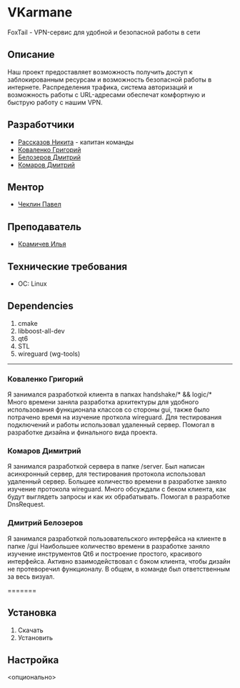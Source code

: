 # VKarmane
FoxTail - VPN-сервис для удобной и безопасной работы в сети

## Описание
Наш проект предоставляет возможность получить доступ к заблокированным ресурсам и возможность безопасной работы в интернете. Распределения трафика, система авторизаций и возможность работы с URL-адресами обеспечат комфортную и быструю работу с нашим VPN.

## Разработчики

- [Рассказов Никита](https://t.me/spectr556) - капитан команды
- [Коваленко Григорий](https://t.me/Trapshitalligator)
- [Белозеров Дмитрий](https://t.me/belozerovmsk)
- [Комаров Дмитрий](https://t.me/Kosmatoff)

## Ментор
- [Чеклин Павел](https://t.me/paulnopaul)

## Преподаватель
- [Крамичев Илья](https://t.me/IKramichev)

## Технические требования
- ОС: Linux


## Dependencies
1. cmake
2. libboost-all-dev
3. qt6
4. STL
5. wireguard (wg-tools)

---
### Коваленко Григорий
Я занимался разработкой клиента в папках handshake/* && logic/*
Много времени заняла разработка архитектуры для удобного использования
функционала классов со стороны gui, также было потрачено время
на изучение проткола wireguard. Для тестирования подключений
и работы использовал удаленный сервер. Помогал в разработке
дизайна и финального вида проекта.

### Комаров Димитрий
Я занимался разработкой сервера в папке /server.
Был написан асинхронный сервер, для тестирования протокола
использовал удаленный сервер. Большее количество времени в разработке
заняло изучение протокола wireguard. Много обсуждали с беком клиента,
как будут выглядеть запросы и как их обрабатывать.
Помогал в разработке DnsRequest.

### Дмитрий Белозеров
Я занимался разработкой пользовательского интерфейса на клиенте в папке /gui
Наибольшее количество времени в разработке заняло изучение инструментов Qt6 и
построение простого, красивого интерфейса. Активно взаимодействовал с бэком клиента,
чтобы дизайн не протеворечил функционалу. В общем, в команде был ответственным
за весь визуал.

=======
## Установка
1. Скачать
2. Установить

## Настройка
<опционально>
